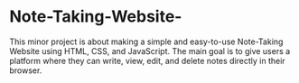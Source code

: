 # Note-Taking-Website-
This minor project is about making a simple and easy-to-use Note-Taking Website using HTML, CSS,  and JavaScript. The main goal is to give users a platform where they can write, view, edit, and delete  notes directly in their browser.  
